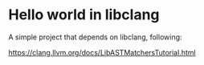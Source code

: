 # Hello world in libclang

A simple project that depends on libclang, following:

https://clang.llvm.org/docs/LibASTMatchersTutorial.html
